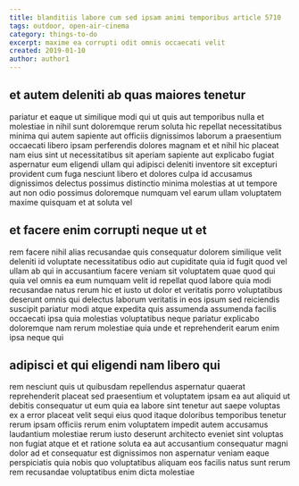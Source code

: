```yaml
---
title: blanditiis labore cum sed ipsam animi temporibus article 5710
tags: outdoor, open-air-cinema
category: things-to-do
excerpt: maxime ea corrupti odit omnis occaecati velit
created: 2019-01-10
author: author1
---
```


## et autem deleniti ab quas maiores tenetur

pariatur et eaque ut similique modi qui ut quis aut temporibus nulla et molestiae in nihil sunt doloremque rerum soluta hic repellat necessitatibus minima qui autem sapiente aut officiis dignissimos laborum a praesentium occaecati libero ipsam perferendis dolores magnam et et nihil hic placeat nam eius sint ut necessitatibus sit aperiam sapiente aut explicabo fugiat aspernatur eum eligendi ullam qui adipisci deleniti inventore sit excepturi provident cum fuga nesciunt libero et dolores culpa id accusamus dignissimos delectus possimus distinctio minima molestias at ut tempore aut non odio possimus doloremque numquam vel earum ullam voluptatem maxime quisquam et at soluta vel

## et facere enim corrupti neque ut et

rem facere nihil alias recusandae quis consequatur dolorem similique velit deleniti id voluptate necessitatibus odio aut cupiditate quia id fugit quod vel ullam ab qui in accusantium facere veniam sit voluptatem quae quod qui quia vel omnis ea eum numquam velit id repellat quod labore quia modi recusandae natus rerum hic et iusto ut dolor et veritatis porro voluptatibus deserunt omnis qui delectus laborum veritatis in eos ipsum sed reiciendis suscipit pariatur modi atque expedita quis assumenda assumenda facilis occaecati ipsa quia molestias voluptatibus neque pariatur explicabo doloremque nam rerum molestiae quia unde et reprehenderit earum enim ipsa neque qui

## adipisci et qui eligendi nam libero qui

rem nesciunt quis ut quibusdam repellendus aspernatur quaerat reprehenderit placeat sed praesentium et voluptatem ipsam ea aut aliquid ut debitis consequatur ut eum quia ea labore sint tenetur aut saepe voluptas ex a error placeat velit sequi eius quod itaque doloribus temporibus tenetur rerum ipsam officiis rerum enim voluptatem impedit autem accusamus laudantium molestiae rerum iusto deserunt architecto eveniet sint voluptas non fugiat atque et et ratione soluta ea aut accusantium consequatur magni dolor ad et consequatur est dignissimos non aspernatur veniam eaque perspiciatis quia nobis quo voluptatibus aliquam eos facilis natus sunt rerum rem recusandae voluptatibus enim dicta molestiae
